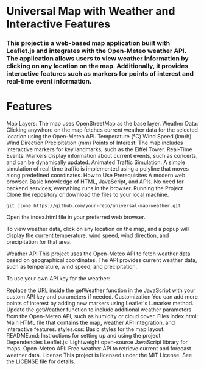 # Universal Map with Weather and Interactive Features
### This project is a web-based map application built with Leaflet.js and integrates with the Open-Meteo weather API. The application allows users to view weather information by clicking on any location on the map. Additionally, it provides interactive features such as markers for points of interest and real-time event information.

# Features
Map Layers: The map uses OpenStreetMap as the base layer.
Weather Data: Clicking anywhere on the map fetches current weather data for the selected location using the Open-Meteo API.
Temperature (°C)
Wind Speed (km/h)
Wind Direction
Precipitation (mm)
Points of Interest: The map includes interactive markers for key landmarks, such as the Eiffel Tower.
Real-Time Events: Markers display information about current events, such as concerts, and can be dynamically updated.
Animated Traffic Simulation: A simple simulation of real-time traffic is implemented using a polyline that moves along predefined coordinates.
How to Use
Prerequisites
A modern web browser.
Basic knowledge of HTML, JavaScript, and APIs.
No need for backend services; everything runs in the browser.
Running the Project
Clone the repository or download the files to your local machine.

```
git clone https://github.com/your-repo/universal-map-weather.git
```

Open the index.html file in your preferred web browser.

To view weather data, click on any location on the map, and a popup will display the current temperature, wind speed, wind direction, and precipitation for that area.

Weather API
This project uses the Open-Meteo API to fetch weather data based on geographical coordinates. The API provides current weather data, such as temperature, wind speed, and precipitation.

To use your own API key for the weather:

Replace the URL inside the getWeather function in the JavaScript with your custom API key and parameters if needed.
Customization
You can add more points of interest by adding new markers using Leaflet's L.marker method.
Update the getWeather function to include additional weather parameters from the Open-Meteo API, such as humidity or cloud cover.
Files
index.html: Main HTML file that contains the map, weather API integration, and interactive features.
styles.css: Basic styles for the map layout.
README.md: Instructions for setting up and using the project.
Dependencies
Leaflet.js: Lightweight open-source JavaScript library for maps.
Open-Meteo API: Free weather API to retrieve current and forecast weather data.
License
This project is licensed under the MIT License. See the LICENSE file for details.

